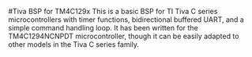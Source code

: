 #Tiva BSP for TM4C129x
This is a basic BSP for TI Tiva C series microcontrollers with timer functions,
bidirectional buffered UART, and a simple command handling loop. It has been
written for the TM4C1294NCNPDT microcontroller, though it can be easily adapted
to other models in the Tiva C series family.